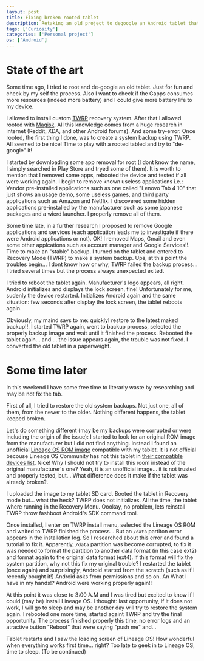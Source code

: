 ```yaml
---
layout: post
title: Fixing broken rooted tablet
description: Retaking an old project to degoogle an Android tablet that ends with a paperweight
tags: ['Curiosity']
categories: ['Personal project']
os: ['Android']
---
```


# State of the art
Some time ago, I tried to root and de-google an old tablet. Just for fun and check by my self the process. Also I want to check if the Gapps consumes more resources (indeed more battery) and I could give more battery life to my device.

I allowed to install custom [TWRP](https://twrp.me/about/) recovery system. After that I allowed rooted with [Magisk](https://themagisk.com/). All this knowledge comes from a huge research in internet (Reddit, XDA, and other Android forums). And some try-error. Once rooted, the first thing I done, was to create a system backup using TWRP. All seemed to be nice! Time to play with a rooted tabled and try to "de-google" it!

I started by downloading some app removal for root (I dont know the name, I simply searched in Play Store and tryed some of them). It is worth to mention that I removed some apps, rebooted the device and tested if all were working again. I begin to remove known useless applications i.e.: Vendor pre-installed applications such as one called "Lenovo Tab 4 10" that just shows an usage demo, some useless games, and third party applications such as Amazon and Netflix. I discovered some hidden applications pre-installed by the manufacturer such as some japanese packages and a wierd launcher. I properly remove all of them.

Some time late, in a further research I proposed to remove Google applications and services (each application leads me to investigate if there were Android applications or not). OK! I removed Maps, Gmail and even some other applcations such as account manager and Google Services!!. Time to make an "stable" backup. I turned on the tablet and entered to Recovery Mode (TWRP) to make a system backup. Ups, at this point the troubles begin... I dont know how or why, TWRP failed the backup process... I tried several times but the process always unexpected exited.

I tried to reboot the tablet again. Manufacturer's logo appears, all right. Android initializes and displays the lock screen, fine! Unfortunately for me, sudenly the device restarted. Initializes Android again and the same situation: few seconds after display the lock screen, the tablet reboots again.

Obviously, my maind says to me: quickly! restore to the latest maked backup!!. I started TWRP again, went to backup process, selected the properly backup image and wait until it finished the process. Rebooted the tablet again... and ... the issue appears again, the trouble was not fixed. I converted the old tablet in a paperweight.

# Some time later
In this weekend I have some free time to literarly waste by researching and may be not fix the tab. 

First of all, I tried to restore the old system backups. Not just one, all of them, from the newer to the older. Nothing different happens, the tablet keeped broken.

Let's do something different (may be my backups were corrupted or were including the origin of the issue): I started to look for an original ROM image from the manufacturer but I did not find anything. Instead I found an unofficial [Lineage OS ROM image](https://forum.xda-developers.com/t/rom-unofficial-9-0-tbx304f-l-x-lineageos-16-0-for-lenovo-tab4-10.4199623/page-2) compatible with my tablet. It is not official becouse Lineage OS Community has not this tablet in [their compatible devices list](https://wiki.lineageos.org/devices/). Nice! Why I should not try to install this room instead of the original manufacturer's one? Yeah, it is an unofficial image... it is not trusted and properly tested, but... What difference does it make if the tablet was already broken?. 

I uploaded the image to my tablet SD card. Booted the tablet in Recovery mode but... what the heck? TWRP does not initializes. All the time, the tablet where running in the Recovery Menu. Oookay, no problem, lets reinstall TWRP throw fashboot Android's SDK command tool.

Once installed, I enter on TWRP install menu, selected the Lineage OS ROM and waited to TWRP finished the process... But an `/data` partiton error appears in the installation log. So I researched about this error and found a tutorial to fix it. Apparently, `/data` partition was become corrupted, to fix it was needed to format the partition to another data format (in this case ext2) and format again to the original data format (ext4). If this format will fix the system partition, why not this fix my original trouble? I restarted the tablet (once again) and surprisingly, Android started from the scratch (such as if I recently bought it!) Android asks from permissions and so on. An What I have in my hands!? Android were working properly again!!

At this point it was close to 3:00 A.M and I was tired but excited to know if I could (may be) install Lineage OS. I thought: last opportunity, if it does not work, I will go to sleep and may be another day will try to restore the system again. I rebooted one more time, started againt TWRP and try the final opportunity. The process finished properly this time, no error logs and an atractive button "Reboot" that were saying "push me" and... 

Tablet restarts and I saw the loading screen of Lineage OS! How wonderful when everything works first time... right? Too late to geek in to Lineage OS, time to sleep.
(To be continued)
